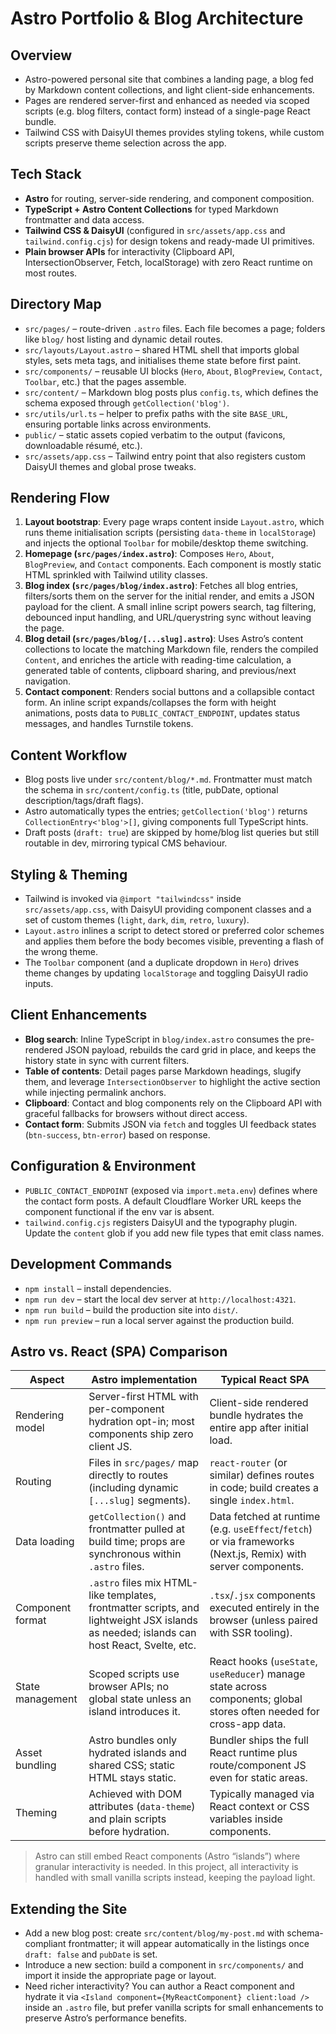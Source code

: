 # Astro Portfolio & Blog Architecture

## Overview

- Astro-powered personal site that combines a landing page, a blog fed by Markdown content collections, and light client-side enhancements.
- Pages are rendered server-first and enhanced as needed via scoped scripts (e.g. blog filters, contact form) instead of a single-page React bundle.
- Tailwind CSS with DaisyUI themes provides styling tokens, while custom scripts preserve theme selection across the app.

## Tech Stack

- **Astro** for routing, server-side rendering, and component composition.
- **TypeScript + Astro Content Collections** for typed Markdown frontmatter and data access.
- **Tailwind CSS & DaisyUI** (configured in `src/assets/app.css` and `tailwind.config.cjs`) for design tokens and ready-made UI primitives.
- **Plain browser APIs** for interactivity (Clipboard API, IntersectionObserver, Fetch, localStorage) with zero React runtime on most routes.

## Directory Map

- `src/pages/` – route-driven `.astro` files. Each file becomes a page; folders like `blog/` host listing and dynamic detail routes.
- `src/layouts/Layout.astro` – shared HTML shell that imports global styles, sets meta tags, and initialises theme state before first paint.
- `src/components/` – reusable UI blocks (`Hero`, `About`, `BlogPreview`, `Contact`, `Toolbar`, etc.) that the pages assemble.
- `src/content/` – Markdown blog posts plus `config.ts`, which defines the schema exposed through `getCollection('blog')`.
- `src/utils/url.ts` – helper to prefix paths with the site `BASE_URL`, ensuring portable links across environments.
- `public/` – static assets copied verbatim to the output (favicons, downloadable résumé, etc.).
- `src/assets/app.css` – Tailwind entry point that also registers custom DaisyUI themes and global prose tweaks.

## Rendering Flow

1. **Layout bootstrap**: Every page wraps content inside `Layout.astro`, which runs theme initialisation scripts (persisting `data-theme` in `localStorage`) and injects the optional `Toolbar` for mobile/desktop theme switching.
2. **Homepage (`src/pages/index.astro`)**: Composes `Hero`, `About`, `BlogPreview`, and `Contact` components. Each component is mostly static HTML sprinkled with Tailwind utility classes.
3. **Blog index (`src/pages/blog/index.astro`)**: Fetches all blog entries, filters/sorts them on the server for the initial render, and emits a JSON payload for the client. A small inline script powers search, tag filtering, debounced input handling, and URL/querystring sync without leaving the page.
4. **Blog detail (`src/pages/blog/[...slug].astro`)**: Uses Astro’s content collections to locate the matching Markdown file, renders the compiled `Content`, and enriches the article with reading-time calculation, a generated table of contents, clipboard sharing, and previous/next navigation.
5. **Contact component**: Renders social buttons and a collapsible contact form. An inline script expands/collapses the form with height animations, posts data to `PUBLIC_CONTACT_ENDPOINT`, updates status messages, and handles Turnstile tokens.

## Content Workflow

- Blog posts live under `src/content/blog/*.md`. Frontmatter must match the schema in `src/content/config.ts` (title, pubDate, optional description/tags/draft flags).
- Astro automatically types the entries; `getCollection('blog')` returns `CollectionEntry<'blog'>[]`, giving components full TypeScript hints.
- Draft posts (`draft: true`) are skipped by home/blog list queries but still routable in dev, mirroring typical CMS behaviour.

## Styling & Theming

- Tailwind is invoked via `@import "tailwindcss"` inside `src/assets/app.css`, with DaisyUI providing component classes and a set of custom themes (`light`, `dark`, `dim`, `retro`, `luxury`).
- `Layout.astro` inlines a script to detect stored or preferred color schemes and applies them before the body becomes visible, preventing a flash of the wrong theme.
- The `Toolbar` component (and a duplicate dropdown in `Hero`) drives theme changes by updating `localStorage` and toggling DaisyUI radio inputs.

## Client Enhancements

- **Blog search**: Inline TypeScript in `blog/index.astro` consumes the pre-rendered JSON payload, rebuilds the card grid in place, and keeps the history state in sync with current filters.
- **Table of contents**: Detail pages parse Markdown headings, slugify them, and leverage `IntersectionObserver` to highlight the active section while injecting permalink anchors.
- **Clipboard**: Contact and blog components rely on the Clipboard API with graceful fallbacks for browsers without direct access.
- **Contact form**: Submits JSON via `fetch` and toggles UI feedback states (`btn-success`, `btn-error`) based on response.

## Configuration & Environment

- `PUBLIC_CONTACT_ENDPOINT` (exposed via `import.meta.env`) defines where the contact form posts. A default Cloudflare Worker URL keeps the component functional if the env var is absent.
- `tailwind.config.cjs` registers DaisyUI and the typography plugin. Update the `content` glob if you add new file types that emit class names.

## Development Commands

- `npm install` – install dependencies.
- `npm run dev` – start the local dev server at `http://localhost:4321`.
- `npm run build` – build the production site into `dist/`.
- `npm run preview` – run a local server against the production build.

## Astro vs. React (SPA) Comparison

| Aspect | Astro implementation | Typical React SPA |
| --- | --- | --- |
| Rendering model | Server-first HTML with per-component hydration opt-in; most components ship zero client JS. | Client-side rendered bundle hydrates the entire app after initial load. |
| Routing | Files in `src/pages/` map directly to routes (including dynamic `[...slug]` segments). | `react-router` (or similar) defines routes in code; build creates a single `index.html`. |
| Data loading | `getCollection()` and frontmatter pulled at build time; props are synchronous within `.astro` files. | Data fetched at runtime (e.g. `useEffect`/`fetch`) or via frameworks (Next.js, Remix) with server components. |
| Component format | `.astro` files mix HTML-like templates, frontmatter scripts, and lightweight JSX islands as needed; islands can host React, Svelte, etc. | `.tsx`/`.jsx` components executed entirely in the browser (unless paired with SSR tooling). |
| State management | Scoped scripts use browser APIs; no global state unless an island introduces it. | React hooks (`useState`, `useReducer`) manage state across components; global stores often needed for cross-app data. |
| Asset bundling | Astro bundles only hydrated islands and shared CSS; static HTML stays static. | Bundler ships the full React runtime plus route/component JS even for static areas. |
| Theming | Achieved with DOM attributes (`data-theme`) and plain scripts before hydration. | Typically managed via React context or CSS variables inside components. |

> Astro can still embed React components (Astro “islands”) where granular interactivity is needed. In this project, all interactivity is handled with small vanilla scripts instead, keeping the payload light.

## Extending the Site

- Add a new blog post: create `src/content/blog/my-post.md` with schema-compliant frontmatter; it will appear automatically in the listings once `draft: false` and `pubDate` is set.
- Introduce a new section: build a component in `src/components/` and import it inside the appropriate page or layout.
- Need richer interactivity? You can author a React component and hydrate it via `<Island component={MyReactComponent} client:load />` inside an `.astro` file, but prefer vanilla scripts for small enhancements to preserve Astro’s performance benefits.
